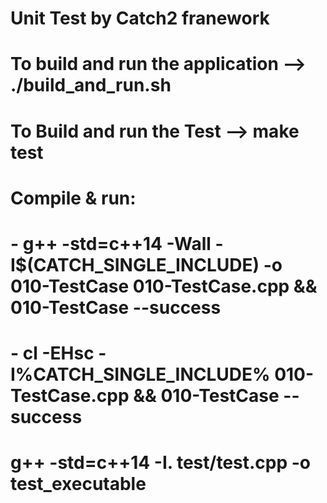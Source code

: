 # Unit Test by Catch2 franework


# To build and run the application --> ./build_and_run.sh
# To Build and run the Test --> make test


#  Compile & run:
# - g++ -std=c++14 -Wall -I$(CATCH_SINGLE_INCLUDE) -o 010-TestCase 010-TestCase.cpp && 010-TestCase --success
# - cl -EHsc -I%CATCH_SINGLE_INCLUDE% 010-TestCase.cpp && 010-TestCase --success
#   g++ -std=c++14 -I.  test/test.cpp -o test_executable

